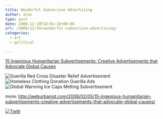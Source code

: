 ```yaml
---
title: Wonderful Subversive Advertising
author: alan
type: post
date: 2008-12-19T18:01:18+00:00
url: /2008/12/19/wonderful-subversive-advertising/
categories:
  - art
  - political

---
```

[15 Ingenious Humanitarian Subvertisements: Creative Advertisements that Advocate Global Causes][1]

![Guerilla Red Cross Disaster Relief Advertisement][2]![Homeless Clothing Donation Guerilla Ads][3]![Global Warming Ice Caps Melting Subvertisement][4]

more: <http://weburbanist.com/2008/02/05/15-ingenious-humanitarian-subvertisements-creative-advertisements-that-advocate-global-causes/>

<div class="twttr_button">
  <a href="http://twitter.com/share?url=https://zeroasterisk.com/2008/12/19/wonderful-subversive-advertising/&text=Wonderful+Subversive+Advertising" target="_blank" title="Click here if you like this article."> <img src="http://zeroasterisk.com/wp-content/plugins/twitter-plugin/images/twitt.gif" alt="Twitt" /> </a>
</div>

 [1]: http://weburbanist.com/2008/02/05/15-ingenious-humanitarian-subvertisements-creative-advertisements-that-advocate-global-causes/ "15 Ingenious Humanitarian Subvertisements: Creative Advertisements that Advocate Global Causes"
 [2]: http://weburbanist.com/wp-content/uploads/2008/02/guerilla-red-cross-disaster-relief-advertisement.jpg
 [3]: http://weburbanist.com/wp-content/uploads/2008/02/homeless-clothing-donation-guerilla-ads.jpg
 [4]: http://weburbanist.com/wp-content/uploads/2008/02/global-warming-ice-caps-melting-subvertisement.jpg